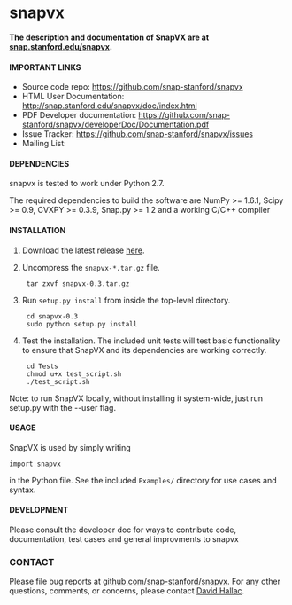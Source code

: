 snapvx
=====================

**The description and documentation of SnapVX are at [snap.stanford.edu/snapvx](http://snap.stanford.edu/snapvx/).**

#### IMPORTANT LINKS
- Source code repo: https://github.com/snap-stanford/snapvx
- HTML User Documentation: http://snap.stanford.edu/snapvx/doc/index.html
- PDF Developer documentation: https://github.com/snap-stanford/snapvx/developerDoc/Documentation.pdf
- Issue Tracker: https://github.com/snap-stanford/snapvx/issues
- Mailing List:

#### DEPENDENCIES
snapvx is tested to work under Python 2.7.

The required dependencies to build the software are NumPy >= 1.6.1, Scipy >= 0.9, CVXPY >= 0.3.9, Snap.py >= 1.2 and a working C/C++ compiler

#### INSTALLATION
1. Download the latest release [here](http://snap.stanford.edu/snapvx/release/).
2. Uncompress the `snapvx-*.tar.gz` file.

        tar zxvf snapvx-0.3.tar.gz

3. Run `setup.py install` from inside the top-level directory.

        cd snapvx-0.3
        sudo python setup.py install

4. Test the installation. The included unit tests will test basic functionality to ensure that SnapVX and its dependencies are working correctly.

        cd Tests
        chmod u+x test_script.sh
        ./test_script.sh

Note: to run SnapVX locally, without installing it system-wide, just run setup.py with the --user flag.

#### USAGE
SnapVX is used by simply writing
```
import snapvx
```
in the Python file. See the included `Examples/` directory for use cases and syntax.

#### DEVELOPMENT
Please consult the developer doc for ways to contribute code, documentation, test cases and general improvments to snapvx

### CONTACT
Please file bug reports at [github.com/snap-stanford/snapvx](https://github.com/snap-stanford/snapvx). For any other questions, comments, or concerns, please contact [David Hallac](http://www.stanford.edu/~hallac/).
